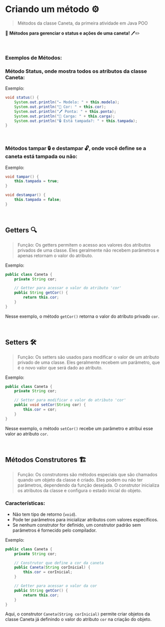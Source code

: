 # Criando um método ⚙️
> Métodos da classe Caneta, da primeira atividade em Java POO

🌟 **Métodos para gerenciar o status e ações de uma caneta!** 🖊️✏️

<br>

### Exemplos de Métodos:
### Método Status, onde mostra todos os atributos da classe Caneta:
Exemplo:

```java
void status() {
    System.out.println("✏️ Modelo: " + this.modelo);
    System.out.println("🎨 Cor: " + this.cor);
    System.out.println("🖊️ Ponta: " + this.ponta);
    System.out.println("🔋 Carga: " + this.carga);
    System.out.println("🔒 Está tampada?: " + this.tampada);
}
```

<br>

### Métodos **tampar** 🔒 e **destampar** 🔓, onde você define se a caneta está tampada ou não:

Exemplo:

```java
void tampar() {
    this.tampada = true;
}

void destampar() {
    this.tampada = false;
}
```

<br>

## Getters 🔍
> Função: Os getters permitem o acesso aos valores dos atributos privados de uma classe. Eles geralmente não recebem parâmetros e apenas retornam o valor do atributo.  

Exemplo:  

```java
public class Caneta {
    private String cor;

    // Getter para acessar o valor do atributo 'cor'
    public String getCor() {
        return this.cor;
    }
}
``` 

Nesse exemplo, o método `getCor()` retorna o valor do atributo privado `cor`.

<br>

## Setters 🛠️
> Função: Os setters são usados para modificar o valor de um atributo privado de uma classe. Eles geralmente recebem um parâmetro, que é o novo valor que será dado ao atributo.  

Exemplo:

```java
public class Caneta {
    private String cor;

    // Setter para modificar o valor do atributo 'cor'
    public void setCor(String cor) {
        this.cor = cor;
    }
}
``` 

Nesse exemplo, o método `setCor()` recebe um parâmetro e atribui esse valor ao atributo `cor`.

<br>

## Métodos Construtores 🏗️

> Função: Os construtores são métodos especiais que são chamados quando um objeto da classe é criado. Eles podem ou não ter parâmetros, dependendo da função desejada. O construtor inicializa os atributos da classe e configura o estado inicial do objeto.

### Características:

- Não tem tipo de retorno (`void`).
- Pode ter parâmetros para inicializar atributos com valores específicos.
- Se nenhum construtor for definido, um construtor padrão sem parâmetros é fornecido pelo compilador.  

Exemplo:

```java
public class Caneta {
    private String cor;

    // Construtor que define a cor da caneta
    public Caneta(String corInicial) {
        this.cor = corInicial;
    }

    // Getter para acessar o valor da cor
    public String getCor() {
        return this.cor;
    }
}
``` 
Aqui, o construtor `Caneta(String corInicial)` permite criar objetos da classe Caneta já definindo o valor do atributo `cor` na criação do objeto.











